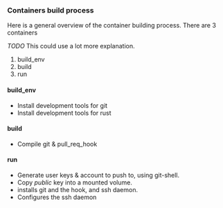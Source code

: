 
### Containers build process
Here is a general overview of the container building process.
There are 3 containers

*TODO* This could use a lot more explanation.


1. build_env
2. build
3. run

#### build_env
* Install development tools for git
* Install development tools for rust

#### build
* Compile git & pull_req_hook

#### run
* Generate user keys & account to push to, using git-shell.
* Copy *public* key into a mounted volume.
* installs git and the hook, and ssh daemon.
* Configures the ssh daemon